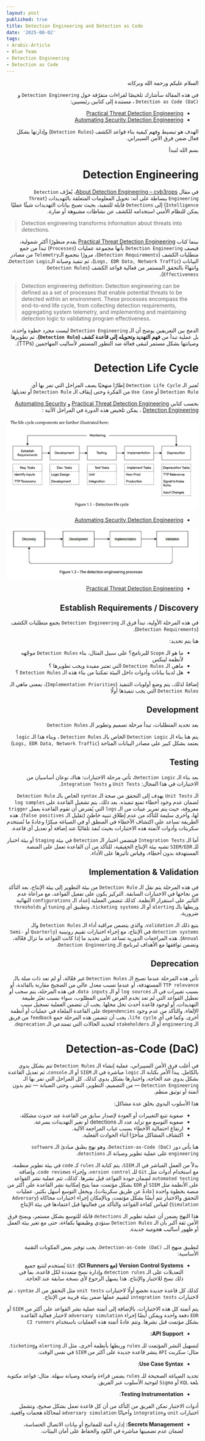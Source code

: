 ```yaml
---
layout: post
published: true
title: Detection Engineering and Detection as Code
date: '2025-08-02'
tags:
- Arabic-Article
- Blue Team
- Detection Engineering
- Detection as Code
---
```


<div dir="rtl" markdown="1">


السلام عليكم ورحمة الله وبركاته 

في هذه المقالة سأشارك تلخيصًا لقراءات متفرّقة حول `Detection Engineering` و `Detection as Code (DaC)` ، مستندة إلى كتابين رئيسيين:

- [Practical Threat Detection Engineering](https://amzn.eu/d/dEUdSvt) 
- [Automating Security Detection Engineering](https://amzn.eu/d/beqUiqx)

الهدف هو تبسيط وفهم كيفية بناء قواعد الكشف (`Detection Rules`) وإدارتها بشكل فعال ضمن فرق الأمن السيبراني.

بسم الله لنبدأ 
# Detection Engineering

في مقال [About Detection Engineering – cyb3rops](https://cyb3rops.medium.com/about-detection-engineering-44d39e0755f0)، يُعرَّف `Detection Engineering` ببساطة على أنه:
تحويل المعلومات المتعلقة بالتهديدات (`Threat Intelligence`) إلى `Detections` قابلة للتنفيذ، بحيث تصبح بيانات التهديدات شيئًا عمليًا يمكن للنظام الأمني استخدامه للكشف عن نشاطات مشبوهة أو ضارة.


</div>

> Detection engineering transforms information about threats into detections.

<div dir="rtl" markdown="1">

بينما كتاب [Practical Threat Detection Engineering](https://amzn.eu/d/dEUdSvt)  يقدم منظورًا أكثر شمولية، فيصف `Detection Engineering` بأنها مجموعة عمليات (`Processes`) تبدأ من جمع متطلبات الكشف (`Detection Requirements`)، مرورًا بتجميع الـ`Telemetry` من مصادر البيانات (`Logs, EDR Data, Network Traffic`)، ثم تنفيذ وصيانة الـ`Detection Logic`، وانتهاءً بالتحقق المستمر من فعالية قواعد الكشف (`Detection Rules Effectiveness`).

</div>

> Detection engineering definition:
> Detection engineering can be defined as a set of processes that enable potential threats to be detected within an environment. These processes encompass the end-to-end
> life cycle, from collecting detection requirements, aggregating system telemetry, and implementing and maintaining detection logic to validating program effectiveness.

<div dir="rtl" markdown="1">
  
الدمج بين التعريفين يوضح أن الـ ``Detection Engineering`` ليست مجرد خطوة واحدة، بل عملية تبدأ من **فهم التهديد وتحويله إلى قاعدة كشف (`Detection Rule`)**، ثم تطويرها وصيانتها بشكل مستمر لتبقى فعالة ضد التطور المستمر لأساليب المهاجمين (TTPs).

# Detection Life Cycle

تُعتبر الـ `Detection Life Cycle` إطارًا منهجيًا يصف المراحل التي تمر بها أي `Detection Rule` أو `Use Case` من الفكرة وحتى إيقاف الـ `Detection Rule` أو تعديلها.

بحسب كتابي [Practical Threat Detection Engineering](https://amzn.eu/d/dEUdSvt)  و [Automating Security Detection Engineering](https://amzn.eu/d/beqUiqx) ، يمكن تلخيص هذه الدورة في المراحل الآتية :

![1](https://raw.githubusercontent.com/0xb1tByte/0xb1tbyte.github.io/master/assets/media/DaC/1.png)
* [Automating Security Detection Engineering](https://amzn.eu/d/beqUiqx)

![2](https://raw.githubusercontent.com/0xb1tByte/0xb1tbyte.github.io/master/assets/media/DaC/2.png)
* [Practical Threat Detection Engineering](https://amzn.eu/d/dEUdSvt)


## Establish Requirements / Discovery
في هذه المرحلة الأولية، تبدأ فرق الـ `Detection Engineering` بجمع متطلبات الكشف (`Detection Requirements`).

هنا يتم تحديد:

- ما هو الـ `Scope` للبرنامج؟ على سبيل المثال، بناء `Detection Rules` موجّهه لأنظمة لينكس 
- ماهي الـ `Detection Rules` التي تعتبر مفيدة ويجب تطويرها ؟
- هل لدينا بيانات وأدوات داخل البيئة تمكننا من بناء هذه الـ `Detection Rules` ؟

إضافةً لذلك، يتم وضع أولويات التنفيذ (`Implementation Priorities`)، بمعنى ماهي الـ `Detection Rules` التي يجب تنفيذها أولًا  

## Development 
بعد تحديد المتطلبات، تبدأ مرحلة تصميم وتطوير الـ `Detection Rules`

يتم هنا بناء الـ `Detection Logic` الخاص بالـ `Detection Rules` ، وبناء هذا الـ `logic` يعتمد بشكل كبير على مصادر البيانات المتاحة (`Logs, EDR Data, Network Traffic`)

## Testing
بعد بناء الـ `Detection Logic`، تأتي مرحلة الاختبارات:
هناك نوعان أساسيان من الاختبارات في هذا المجال: `Unit Tests` و `Integration Tests`.

الـ `Unit Tests` يهدف إلى التحقق من صحة الـ `syntax` الخاص بالـ `Detection Rule` لضمان عدم وجود أخطاء تمنع تنفيذه. بعد ذلك، يتم تشغيل القاعدة على `log samples` معروفة، حيث يتم تمرير عينات من الـ `logs` التي يُفترض أن تقوم القاعدة بعمل `trigger` لها، وأخرى سليمة للتأكد من عدم إطلاق تنبيه خاطئ (تقليل الـ `false positives`). هذه الطريقة تساعد على اكتشاف الأخطاء في المنطق أو في الصياغة مبكرًا وعادةً ما تُستخدم سكربتات وأدوات لأتمتة هذه الاختبارات بحيث تُنفذ تلقائيًا عند إضافة أو تعديل أي قاعدة.

أما الـ `Integration Tests` فيتضمن اختبار الـ `Detection` في بيئة `Staging` أو بيئة اختبار للـ `SIEM/EDR` تشبه بيئة الإنتاج الحقيقية، للتأكد من أن القاعدة تعمل على المنصة المستهدفة بدون أخطاء، وقياس تأثيرها على الأداء.

## Implementation & Validation
في هذه المرحلة يتم نقل الـ `Detection Rule` من بيئة التطوير إلى بيئة الإنتاج، بعد التأكد من نجاحها في الاختبارات السابقة. التركيز يكون على تفعيل القواعد، مع مراعاة عدم التأثير على استقرار الأنظمة. كذلك تتضمن العملية إعداد الـ `configurations` النهائية وربطها بالـ `alerting` أو الـ `ticketing systems`، وتطبيق أي `tuning` أو `thresholds` ضرورية.

يتبع ذلك الـ `validation`، والذي يتضمن مراقبة أداء الـ `Detection Rules` والـ `detection systems` في الإنتاج، مع إجراء اختبارات تقييم روتينية (`Quarterly` أو `Semi-Annual`). هذه المراجعات الدورية تساعد على تحديد ما إذا كانت القواعد ما تزال فعّالة، وتضمن توافقها مع الأهداف لبرنامج الـ `Detection Engineering`.


## Deprecation
تأتي هذه المرحلة عندما تصبح الـ `Detection Rules` غير فعّالة، أو لم تعد ذات صلة بالـ `TTP relevance` المستهدفة، أو عندما تسبب معدل عالي من الضجيج مقارنة بالفائدة، أو بسبب تغييرات في الـ `log sources` أو الـ `data inputs`. في هذه المرحلة، يتم سحب أو تعطيل القواعد التي لم تعد تخدم الغرض الأمني المطلوب، سواء بسبب تغيّر طبيعة التهديدات، أو لوجود قاعدة أحدث تحل محلها. يجب أن تتضمن العملية تسجيل سبب الإلغاء، والتأكد من عدم وجود `dependencies` على القاعدة الملغاة في عمليات أو أنظمة أخرى. وكما في أي `life cycle`، يجب أن تتضمن هذه المرحلة جمع `feedback` من فريق الـ `engineering` أو الـ `stakeholders` لتحديد الحالات التي تستدعي الـ `deprecation`.


# Detection-as-Code (DaC)

في أغلب فرق الأمن السيبراني، عملية إنشاء الـ `Detection Rules` تتم بشكل يدوي بالكامل. يبدأ الأمر بكتابة الـ `logic` مباشرة في الـ `SIEM` أو الـ `console`، ثم تعديل القاعدة بشكل يدوي عند الحاجة، واختبارها بشكل يدوي كذلك. كل المراحل التي تمر بها الـ `Detection Engineering` — من التصميم، التطوير، النشر، وحتى الصيانة — تتم بدون أتمتة أو توثيق منظم.

هذا الأسلوب اليدوي يخلق عدة مشاكل:
- صعوبة تتبع التغييرات أو العودة لإصدار سابق من القاعدة عند حدوث مشكلة.
- صعوبة التوسع مع تزايد عدد الـ detections أو تغير التهديدات بسرعة.
- ارتفاع احتمالية الأخطاء بسبب غياب المراجعة الآلية.
- اكتشاف المشاكل متأخرًا أثناء الحوادث الفعلية.

هنا يأتي دور `Detection-as-Code (DaC)`، وهو نهج يطبق مبادئ الـ `software engineering` على عملية تطوير وصيانة الـ `detections`. 

بدلاً من العمل المباشر في الـ `SIEM`، يتم كتابة الـ `rules` كـ `code` في بيئة تطوير منظمة، مع استخدام أدوات مثل `Git` للـ `version control`، وإجراء `code reviews`، وإضافة `automated testing` لضمان جودة القواعد قبل نشرها.  كذلك، تتم عملية نشر القواعد على الأنظمة مثل `SIEM` أو `EDR` بشكل مؤتمت، مما يتيح إمكانية نشر القاعدة على أكثر من منصة بخطوة واحدة (عادةً عن طريق سكربتات)، ويجعل التوسع أسهل بكثير. عمليات التحقق والاختبار تتم أيضًا بشكل مؤتمت، وبالإمكان إجراء اختبارات محاكاة (`Adversary Simulation`) لقياس كفاءة القواعد والتأكد من فعاليتها قبل اعتمادها في بيئة الإنتاج

هذا النهج يضمن أن عملية تطوير الـ `detections` قابلة للتوسع بشكل مستمر، ويمنح فرق الأمن ثقة أكبر بأن الـ `Detection Rules` ستؤدي وظيفتها بكفاءة، حتى مع تغير بيئة العمل أو ظهور أساليب هجومية جديدة.

## 

لتطبيق منهج الــ `Detection-as-Code (DaC)`، يجب توفير بعض المكونات التقنية الأساسية:

 * **Version Control Systems (مع CI Runners)**:
`Git` يُستخدم لتتبع جميع التعديلات على الـ `detection rules` وإدارة نسخ متعددة لكل قاعدة، بما في ذلك نسخ للاختبار والإنتاج. هذا يسهل الرجوع لأي نسخة سابقة عند الحاجة.

كذلك كل قاعدة جديدة تخضع أولًا لاختبارات `unit tests` مثل التحقق من الـ `syntax` ، ثم لاختبارات `integration tests` لتقييم عملها ضمن بيئة قريبة من الإنتاج.

يتم أتمتة كل هذه الاختبارات، بالإضافة إلى أتمتة عملية نشر القواعد على أكثر من `SIEM` أو `EDR` دفعة واحدة ويمكن أيضًا إجراء `adversary simulation` لاختبار فعالية القاعدة بشكل مؤتمت قبل نشرها. وتتم عادةً أتمتة هذه العمليات باستخدام `CI runners`

* **API Support:**

لتسهيل النشر المؤتمت للـ `rules` وربطها بأنظمة أخرى، مثل الـ `alerting` و`ticketing`. مثال: سكربت `API` ينشر قاعدة جديدة على أكثر من `SIEM` في نفس الوقت.

* **Use Case Syntax**:
  
تحديد الصياغة الصحيحة للـ `rules` يضمن قراءة واضحة وصيانة سهلة. مثال: قواعد مكتوبة بلغة `KQL` أو `Sigma` لتوحيد الأسلوب عبر الفريق.

* **Testing Instrumentation**:
  
أدوات الاختبار تمكن الفريق من التأكد من أن كل قاعدة تعمل بشكل صحيح، وتشمل اختبارات `unit` و`integration` وأحيانًا `adversary simulation` لمحاكاة هجمات واقعية.

* **Secrets Management:**
إدارة آمنة للمفاتيح أو بيانات الاتصال الحساسة، لضمان عدم تضمينها مباشرة في الكود والحفاظ على أمان البيئات.

</div>
